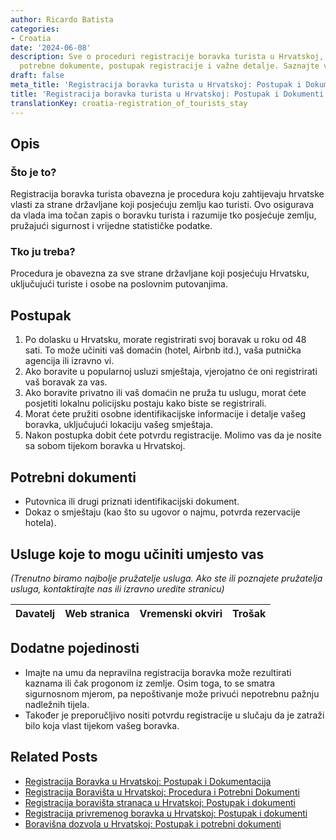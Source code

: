 ```yaml
---
author: Ricardo Batista
categories:
- Croatia
date: '2024-06-08'
description: Sve o proceduri registracije boravka turista u Hrvatskoj, uključujući
  potrebne dokumente, postupak registracije i važne detalje. Saznajte više!
draft: false
meta_title: 'Registracija boravka turista u Hrvatskoj: Postupak i Dokumenti'
title: 'Registracija boravka turista u Hrvatskoj: Postupak i Dokumenti'
translationKey: croatia-registration_of_tourists_stay
---
```



## Opis
### Što je to?
Registracija boravka turista obavezna je procedura koju zahtijevaju hrvatske vlasti za strane državljane koji posjećuju zemlju kao turisti. Ovo osigurava da vlada ima točan zapis o boravku turista i razumije tko posjećuje zemlju, pružajući sigurnost i vrijedne statističke podatke.

### Tko ju treba?
Procedura je obavezna za sve strane državljane koji posjećuju Hrvatsku, uključujući turiste i osobe na poslovnim putovanjima.

## Postupak
1. Po dolasku u Hrvatsku, morate registrirati svoj boravak u roku od 48 sati. To može učiniti vaš domaćin (hotel, Airbnb itd.), vaša putnička agencija ili izravno vi.
2. Ako boravite u popularnoj usluzi smještaja, vjerojatno će oni registrirati vaš boravak za vas.
3. Ako boravite privatno ili vaš domaćin ne pruža tu uslugu, morat ćete posjetiti lokalnu policijsku postaju kako biste se registrirali.
4. Morat ćete pružiti osobne identifikacijske informacije i detalje vašeg boravka, uključujući lokaciju vašeg smještaja.
5. Nakon postupka dobit ćete potvrdu registracije. Molimo vas da je nosite sa sobom tijekom boravka u Hrvatskoj.

## Potrebni dokumenti
- Putovnica ili drugi priznati identifikacijski dokument.
- Dokaz o smještaju (kao što su ugovor o najmu, potvrda rezervacije hotela).

## Usluge koje to mogu učiniti umjesto vas

_(Trenutno biramo najbolje pružatelje usluga. Ako ste ili poznajete pružatelja usluga, kontaktirajte nas ili izravno uredite stranicu)_

| Davatelj | Web stranica | Vremenski okviri | Trošak |
| --------------- | --------------- | :-------------: | :-------------: |

## Dodatne pojedinosti
- Imajte na umu da nepravilna registracija boravka može rezultirati kaznama ili čak progonom iz zemlje. Osim toga, to se smatra sigurnosnom mjerom, pa nepoštivanje može privući nepotrebnu pažnju nadležnih tijela.
- Također je preporučljivo nositi potvrdu registracije u slučaju da je zatraži bilo koja vlast tijekom vašeg boravka.
## Related Posts

- [Registracija Boravka u Hrvatskoj: Postupak i Dokumentacija](https://tramitit.com/hr/guides/croatia/prijava_boravka_pri_ulasku_u_zemlju/)
- [Registracija Boravišta u Hrvatskoj: Procedura i Potrebni Dokumenti](https://tramitit.com/hr/guides/croatia/prijava_prebivalista/)
- [Registracija boravišta stranaca u Hrvatskoj: Postupak i dokumenti](https://tramitit.com/hr/guides/croatia/prijava_prebivalista_stranaca/)
- [Registracija privremenog boravka u Hrvatskoj: Postupak i dokumenti](https://tramitit.com/hr/guides/croatia/prijava_boravista/)
- [Boravišna dozvola u Hrvatskoj: Postupak i potrebni dokumenti](https://tramitit.com/hr/guides/croatia/dobivanje_dozvole_za_useljenje/)